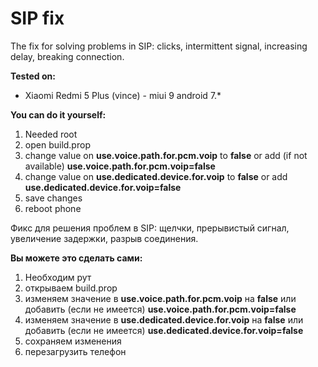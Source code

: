 # SIP fix

The fix for solving problems in SIP: clicks, intermittent signal, increasing delay, breaking connection.

**Tested on:**
- Xiaomi Redmi 5 Plus (vince) - miui 9 android 7.*

**You can do it yourself:**
1. Needed root
2. open build.prop
3. change value on **use.voice.path.for.pcm.voip** to **false** or add (if not available) **use.voice.path.for.pcm.voip=false**
4. change value on **use.dedicated.device.for.voip** to **false** or add **use.dedicated.device.for.voip=false**
5. save changes
6. reboot phone

Фикс для решения проблем в SIP: щелчки, прерывистый сигнал, увеличение задержки, разрыв соединения.

**Вы можете это сделать сами:**
1. Необходим рут
2. открываем build.prop
3. изменяем значение в **use.voice.path.for.pcm.voip** на **false** или добавить (если не имеется) **use.voice.path.for.pcm.voip=false**
4. изменяем значение в **use.dedicated.device.for.voip** на **false** или добавить (если не имеется) **use.dedicated.device.for.voip=false**
5. сохраняем изменения
6. перезагрузить телефон
